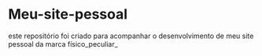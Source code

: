 # Meu-site-pessoal
este repositório foi criado para acompanhar o desenvolvimento de meu site pessoal da marca físico_peculiar_
